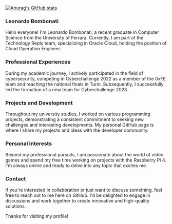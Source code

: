 [![Anurag's GitHub stats](https://github-readme-stats.vercel.app/api?username=bleo181-dev)](https://github.com/anuraghazra/github-readme-stats)

### Leonardo Bombonati
Hello everyone! I'm Leonardo Bombonati, a recent graduate in Computer Science from the University of Ferrara. Currently, I am part of the Technology Reply team, specializing in Oracle Cloud, holding the position of Cloud Operation Engineer.

### Professional Experiences
During my academic journey, I actively participated in the field of cybersecurity, competing in Cyberchallenge 2022 as a member of the 0xFE team and reaching the national finals in Turin. Subsequently, I successfully led the formation of a new team for Cyberchallenge 2023.

### Projects and Development
Throughout my university studies, I worked on various programming projects, demonstrating a consistent commitment to seeking new challenges and interesting developments. My personal GitHub page is where I share my projects and ideas with the developer community.

### Personal Interests
Beyond my professional pursuits, I am passionate about the world of video games and spend my free time working on projects with the Raspberry Pi 4. I'm always online and ready to delve into any topic that excites me.

### Contact
If you're interested in collaboration or just want to discuss something, feel free to reach out to me here on GitHub. I'd be delighted to engage in discussions and work together to create innovative and high-quality solutions.

Thanks for visiting my profile!
